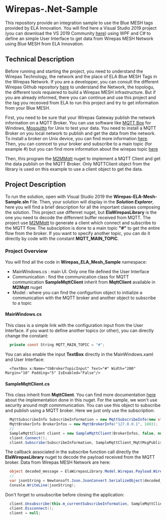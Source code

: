 # Wirepas-.Net-Sample
This repository provide an integration sample to use the Blue MESH tags provided by ELA Innovation. You will find here a Visual Studio 2019 project (you can download the VS 2019 Community [here](https://visualstudio.microsoft.com/fr/downloads/)) using WPF and C# to define an simple User Interface to get data from Wirepas MESH Network using Blue MESH from ELA Innovation.

## Technical Description
Before running and starting the project, you need to understand the Wirepas Technology, the network and the place of ELA Blue MESH Tags in the Wirepas Network. If you are a developper, you can consult the different Wirepas Github repository [here](https://github.com/wirepas) to understand the Network, the topologu, the different tools requiered to build a Wirepas MESH infrastructure. But if you are already informed, there you can continue and use this project and the tag you receoved from ELA to run this project and try to get information from your Blue MESH.

First, you need to be sure that your Wirepas Gateway publish the network information on a MQTT Broker. You can use software like [MQTT Box](http://workswithweb.com/mqttbox.html) for Windows, [Mosquitto](https://mosquitto.org) for Unix to test your data. You need to install a MQTT Broker on you local network to publish and get the data from the network. To install a broker on Unix device, you can find more information [here](https://www.instructables.com/Installing-MQTT-BrokerMosquitto-on-Raspberry-Pi/). Then, you can conncet to your broker and subscribe to a main topic (for example #) but you can find more information about the wirepas topic [here](https://github.com/wirepas/backend-apis/blob/master/gateway_to_backend/README.md)

Then, this program the [M2MMqtt](https://github.com/mohaqeq/paho.mqtt.m2mqtt) nuget to implement a MQTT Client and get the data publish on the MQTT Broker. Only MQTTClient object from the library is used on this example to use a client object to get the data.

## Project Description
To run the solution, open with Visual Studio 2019 the **Wirepas-ELA-Mesh-Sample.sln** File. Then, your solution will display in the ***Solution Explorer***, here you will find a brief description for all the important classes composing the solution. This project use diffenret nuget, but **ElaWirepasLibrary** is the one you need to decode the diffenrent buffer received from MQTT. The project use [M2MMqtt](https://github.com/mohaqeq/paho.mqtt.m2mqtt) to generate a client which connect and subscribe to the MQTT flow. The subsciption is done to a main topic **"#"** to get the entire flow from the broker. If you want to specify another topic, you can do it directly by code with the constant **MQTT_MAIN_TOPIC**.

### Project Overview
You will find all the code in **Wirepas_ELA_Mesh_Sample** namespace:
- MainWindows.cs : main UI. Only one file defined the User Interface
- Communication : find the communication class for MQTT communication **SampleMqttClient** inherit from **MqttClient** available in **M2Mqtt** nuget
- Model : where you can find the configurtion object to initialize a communication with the MQTT broker and another object to subscribe to a topic

#### MainWindows.cs
This class is a simple link with the configuration input from the User Interface. if you want to define another topics (or other), you can directly change the constant:
```C#
  private const String MQTT_MAIN_TOPIC = "#";
```

You can also enable the input **TextBox** directly in the MainWindows.xaml and User Interface:
```xaml
  <TextBox x:Name="tbBrokerTopicInput" Text="#" Width="200" Margin="10" Padding="5" IsEnabled="False"/>
```

#### SampleMqttClient.cs
This class inherit from **MqttClient**. You can find more documentation [here](https://github.com/mohaqeq/paho.mqtt.m2mqtt) about the implementation done in this nuget. For the sample, we won't use security around mqtt commmunication. You can use this object to subscribe and publish using a MQTT broker. Here we just only use the subscription:
```C#
  MqttSubscribeInfo SubscribeInformation = new MqttSubscribeInfo(new string[] { MQTT_MAIN_TOPIC }, new byte[] { 0x00 });
  MqttBrokerInfo BrokerInfos = new MqttBrokerInfo("127.0.0.1", 1883);
  //
  SampleMqttClient client = new SampleMqttClient(BrokerInfos, false, null, null, uPLibrary.Networking.M2Mqtt.MqttSslProtocols.None);
  client.Connect();
  client.Subscribe(SubscribeInformation, SampleMqttClient_MqttMsgPublishReceived);
```

The callback associated in the subscribe function call directly the **ElaWirepasLibrary** nuget to decode the payload received from the MQTT broker. Data from Wirepas MESH Network are here:
```C#
  object decoded_message = ElaWirepasLibrary.Model.Wirepas.Payload.WirepasPayloadFactory.GetInstance().Get(e.Message);
  //
  var jsonString = Newtonsoft.Json.JsonConvert.SerializeObject(decoded_message);
  Console.WriteLine(jsonString);
```

Don't forget to unsubscribe before closing the application:
```C#
  client.Unsubscribe(this.m_currentSubscribeInformation, SampleMqttClient_MqttMsgPublishReceived);
  client.Disconnect();
  client = null;
```
